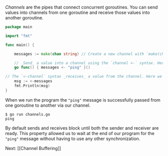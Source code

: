 _Channels_ are the pipes that connect concurrent goroutines. You can send values into channels from one goroutine and receive those values into another goroutine.

```Go
package main

import "fmt"

func main() {

    messages := make(chan string) // Create a new channel with `make(chan val-type)`. Channels are typed by the values they convey.

	// _Send_ a value into a channel using the `channel <-` syntax. Here we send `"ping"` to the `messages` channel we made above, from a new goroutine.
    go func() { messages <- "ping" }() 

// The `<-channel` syntax _receives_ a value from the channel. Here we’ll receive the `"ping"` message we sent above and print it out.
    msg := <-messages
    fmt.Println(msg)
}
```

When we run the program the `"ping"` message is successfully passed from one goroutine to another via our channel.
```
$ go run channels.go 
ping
```
By default sends and receives block until both the sender and receiver are ready. This property allowed us to wait at the end of our program for the `"ping"` message without having to use any other synchronization.

Next: [[Channel Buffering]]
